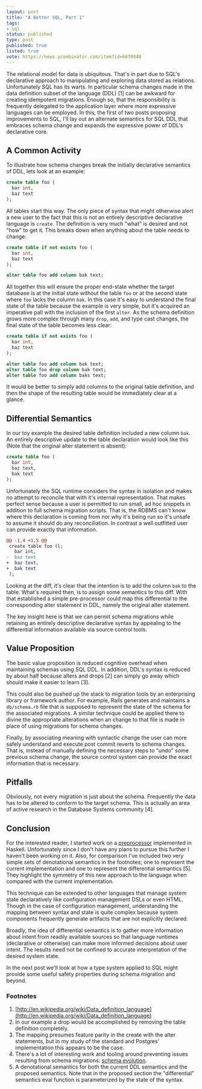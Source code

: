```yaml
---
layout: post
title: "A Better SQL, Part 1"
tags:
- sql
status: published
type: post
published: true
listed: true
vote: https://news.ycombinator.com/item?id=6670048
---
```


The relational model for data is ubiquitous. That's in part due to SQL's declarative approach to manipulating and exploring data stored as relations. Unfortunately SQL has its warts. In particular schema changes made in the data definition subset of the language (DDL) [1] can be awkward for creating idempotent migrations. Enough so, that the responsibility is frequently delegated to the application layer where more expressive languages can be employed. In this, the first of two posts proposing improvements to SQL, I'll lay out an alternate semantics for SQL DDL that embraces schema change and expands the expressive power of DDL's declarative core.

## A Common Activity

To illustrate how schema changes break the initially declarative semantics of DDL, lets look at an example:

```sql
create table foo (
  bar int,
  baz text
);
```

All tables start this way. The only piece of syntax that might otherwise alert a new user to the fact that this is not an entirely descriptive declarative language is `create`. The definition is very much "what" is desired and not "how" to get it. This breaks down when anything about the table needs to change:

```sql
create table if not exists foo (
  bar int,
  baz text
);

alter table foo add column bak text;
```

All together this will ensure the proper end-state whether the target database is at the initial state without the table `foo` or at the second state where `foo` lacks the column `bak`. In this case it's easy to understand the final state of the table because the example is very simple, but it's acquired an imperative pall with the inclusion of the first `alter`. As the schema definition grows more complex through many `drop`, `add`, and type cast changes, the final state of the table becomes less clear:

```sql
create table if not exists foo (
  bar int,
  baz text
);

alter table foo add column bak text;
alter table foo drop column bak text;
alter table foo add column baks text;
```

It would be better to simply add columns to the original table definition, and then the shape of the resulting table would be immediately clear at a glance.

## Differential Semantics

In our toy example the desired table definition included a new column `bak`. An entirely descriptive update to the table declaration would look like this (Note that the original alter statement is absent):

```sql
create table foo (
  bar int,
  baz text,
  bak text
);
```

Unfortunately the SQL runtime considers the syntax in isolation and makes no attempt to reconcile that with it's internal representation. That makes perfect sense because a user is permitted to run small, ad hoc snippets in addition to full schema migration scripts. That is, the RDBMS can't know where this declaration is coming from nor why it's being run so it's unsafe to assume it should do any reconciliation. In contrast a well outfitted user can provide exactly that information.

```diff
@@ -1,4 +1,5 @@
 create table foo (l;
   bar int,
-  baz text
+  baz text,
+  bak text
 );
```

Looking at the diff, it's clear that the intention is to add the column `bak` to the table. What's required then, is to assign some semantics to this diff. With that established a simple pre-processor could map this differential to the corresponding alter statement in DDL, namely the original alter statement.

The key insight here is that we can permit schema migrations while retaining an entirely descriptive declarative syntax by appealing to the differential information available via source control tools.

## Value Proposition

The basic value proposition is reduced cognitive overhead when maintaining schemas using SQL DDL. In addition, DDL's syntax is reduced by about half because alters and drops [2] can simply go away which should make it easier to learn [3].

This could also be pushed up the stack to migration tools by an enterprising library or framework author. For example, Rails generates and maintains a `db/schema.rb` file that is supposed to represent the state of the schema for the associated migrations. A similar technique could be applied there to divine the appropriate alterations when an change to that file is made in place of using migrations for schema changes.

Finally, by associating meaning with syntactic change the user can more safely understand and execute post commit reverts to schema changes. That is, instead of manually defining the necessary steps to "undo" some previous schema change, the source control system can provide the exact information that is necessary.

## Pitfalls

Obviously, not every migration is just about the schema. Frequently the data has to be altered to conform to the target schema. This is actually an area of active research in the Database Systems community [4].

## Conclusion

For the interested reader, I started work on a [preprocessor](https://github.com/johnbender/sql-delta) implemented in Haskell. Unfortunately since I don't have any plans to pursue this further I haven't been working on it. Also, for comparison I've included two very simple sets of denotational semantics in the footnotes; one to represent the current implementation and one to represent the differential semantics [5]. They highlight the symmetry of this new approach to the language when compared with the current implementation.

This technique can be extended to other languages that manage system state declaratively like configuration management DSLs or even HTML. Though in the case of configuration management, understanding the mapping between syntax and state is quite complex because system components frequently generate artifacts that are not explicitly declared.

Broadly, the idea of differential semantics is to gather more information about intent from readily available sources so that language runtimes (declarative or otherwise) can make more informed decisions about user intent. The results need not be confined to accurate interpretation of the desired system state.

In the next post we'll look at how a type system applied to SQL might provide some useful safety properties during schema migration and beyond.

### Footnotes

1. [http://en.wikipedia.org/wiki/Data_definition_language](http://en.wikipedia.org/wiki/Data_definition_language)
2. In our example a drop would be accomplished by removing the table definition completely.
3. The mapping presumes feature parity in the create with the alter statements, but in my study of the standard and Postgres' implementation this appears to be the case.
4. There's a lot of interesting work and tooling around preventing issues resulting from schema migrations: [schema evolution](http://scholar.google.com/scholar?q=prism+schema+evolution&btnG=&hl=en&as_sdt=0%2C5).
5. A denotational semantics for both the current DDL semantics and the proposed semantics. Note that in the proposed section the "differential" semantics eval function is parameterized by the state of the syntax.

<script async class="speakerdeck-embed" data-id="04706730a1090131ed084e04b85186c1" data-ratio="0.772830188679245" src="//speakerdeck.com/assets/embed.js"></script>
